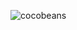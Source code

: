 ![cocobeans](https://github.com/haajrahgilani/datajournalism-fall23./assets/146041185/a1f4fbab-fe6e-4c54-8387-739b2a93afeb)
